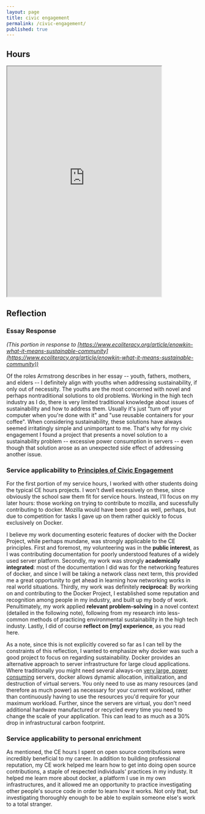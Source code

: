 ```yaml
---
layout: page
title: civic engagement
permalink: /civic-engagement/
published: true
---
```

## Hours
<iframe src="https://docs.google.com/spreadsheets/d/e/2PACX-1vQm8zpH7fmdM3DCuFydsUUz37vj7Yc9aqPzz7U4FWEtgdzr4Ilm9SAGfbpFC_5f8tB5RNZ0Lwk2FobK/pubhtml?gid=0&amp;single=true&amp;widget=true&amp;headers=false" style="width: 80%; height: 600px;"></iframe>

## Reflection

### Essay Response
_(This portion in response to [https://www.ecoliteracy.org/article/enowkin-what-it-means-sustainable-community](https://www.ecoliteracy.org/article/enowkin-what-it-means-sustainable-community))_

Of the roles Armstrong describes in her essay -- youth, fathers, mothers, and elders -- I definitely align with youths when addressing sustainability, if only out of necessity. The youths are the most concerned with novel and perhaps nontraditional solutions to old problems. Working in the high tech industry as I do, there is very limited traditional knowledge about issues of sustainability and how to address them. Usually it's just "turn off your computer when you're done with it" and "use reusable containers for your coffee". When considering sustainability, these solutions have always seemed irritatingly simple and unimportant to me. That's why for my civic engagement I found a project that presents a novel solution to a sustainability problem -- excessive power consumption in servers -- even though that solution arose as an unexpected side effect of addressing another issue.

### Service applicability to [Principles of Civic Engagement](http://web5.lib.pacificu.edu/gadgets/civic-engagement-principles/)

For the first portion of my service hours, I worked with other students doing the typical CE hours projects. I won't dwell excessively on these, since obviously the school saw them fit for service hours. Instead, I'll focus on my later hours: those working on trying to contribute to mozilla, and sucessfully contributing to docker. Mozilla would have been good as well, perhaps, but due to competition for tasks I gave up on them rather quickly to focus exclusively on Docker.

I believe my work documenting esoteric features of docker with the Docker Project, while perhaps mundane, was strongly applicable to the CE principles. First and foremost, my volunteering was in the **public interest**, as I was contributing documentation for poorly understood features of a widely used server platform. Secondly, my work was strongly **academically integrated**: most of the documentation I did was for the networking features of docker, and since I will be taking a network class next term, this provided me a great opportunity to get ahead in learning how networking works in real world situations. Thirdly, my work was definitely **reciprocal**: By working on and contributing to the Docker Project, I established some reputation and recognition among people in my industry, and built up my body of work. Penultimately, my work applied **relevant problem-solving** in a novel context (detailed in the following note), following from my research into less-common methods of practicing environmental sustainability in the high tech industy. Lastly, I did of course **reflect on [my] experience**, as you read here.

As a note, since this is not explicitly covered so far as I can tell by the constraints of this reflection, I wanted to emphasize why docker was such a good project to focus on regarding sustainability. Docker provides an alternative approach to server infrastructure for large cloud applications. Where traditionally you might need several always-on [very large, power consuming](https://containerjournal.com/2017/09/06/docker-containers-good-environment/) servers, docker allows dynamic allocation, initialization, and destruction of virtual servers. You only need to use as many resources (and therefore as much power) as necessary for your current workload, rather than continuously having to use the resources you'd require for your maximum workload. Further, since the servers are virtual, you don't need additional hardware manufactured or recycled every time you need to change the scale of your application. This can lead to as much as a 30% drop in infrastructural carbon footprint.

### Service applicability to personal enrichment

As mentioned, the CE hours I spent on open source contributions were incredibly beneficial to my career. In addition to building professional reputation, my CE work helped me learn how to get into doing open source contributions, a staple of respected individuals' practices in my industy. It helped me learn more about docker, a platform I use in my own infrastructures, and it allowed me an opportunity to practice investigating other people's source code in order to learn how it works. Not only that, but investigating thoroughly enough to be able to explain someone else's work to a total stranger.